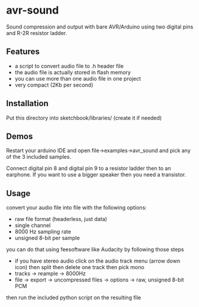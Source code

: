 avr-sound
=========

Sound compression and output with bare AVR/Arduino
using two digital pins and R-2R resistor ladder.

Features
--------

 - a script to convert audio file to .h header file
 - the audio file is actually stored in flash memory
 - you can use more than one audio file in one project
 - very compact (2Kb per second)
 



Installation
------------

Put this directory into sketchbook/libraries/ (create it if needed)


Demos
-----

Restart your arduino IDE and open file->examples->avr_sound and pick any of the 3 included samples.

Connect digital pin 8 and digital pin 9 to a resistor ladder then to an earphone.
If you want to use a bigger speaker then you need a transistor.


Usage
-----

convert your audio file into file with the following options:

 - raw file format (headerless, just data)
 - single channel 
 - 8000 Hz sampling rate
 - unsigned 8-bit per sample

you can do that using feesoftware like Audacity by following those steps

 - if you have stereo audio click on the audio track menu (arrow down icon) then split then delete one track then pick mono
 - tracks -> reample -> 8000Hz
 - file -> export -> uncompressed files -> options -> raw, unsigned 8-bit PCM

then run the included python script on the resulting file

